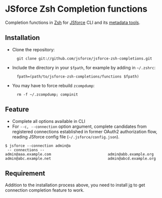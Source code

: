 # JSforce Zsh Completion functions

Completion functions in [Zsh](http://www.zsh.org) for [JSforce](https://jsforce.github.io) CLI and its [metadata tools](https://github.com/jsforce/jsforce-metadata-tools).

## Installation

* Clone the repository:

        git clone git://github.com/jsforce/jsforce-zsh-completions.git

* Include the directory in your `$fpath`, for example by adding in `~/.zshrc`:

        fpath=(path/to/jsforce-zsh-completions/functions $fpath)

* You may have to force rebuild `zcompdump`:

        rm -f ~/.zcompdump; compinit

## Feature

- Complete all options available in CLI
- For `--c, --connection` option argument, complete candidates from registered connections established in former OAuth2 authorization flow, reading JSforce config file (`~/.jsforce/config.json`).

```
$ jsforce --connection admin@a
 -- connections --
admin@aaa.example.com                          admin@abb.example.org
admin@abc.example.net                          admin@abcd.example.org
```

## Requirement

Addition to the installation process above, you need to install [jq](https://stedolan.github.io/jq/) to get connection completion feature to work.
